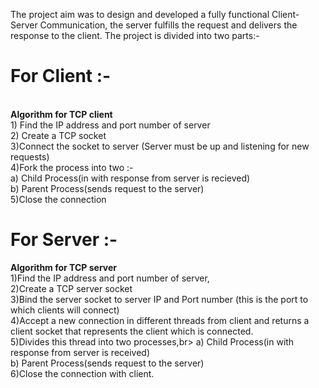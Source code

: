The project aim was to design and developed a fully functional Client-Server Communication, the server fulfills the request and delivers the response to the client.
The project is divided into two parts:-

<h1>For Client :-</h1><br>
<b>Algorithm for TCP client</b><br>
1) Find the IP address and port number of server<br>
2) Create a TCP socket<br>
3)Connect the socket to server (Server must be up and listening for new requests)<br>
4)Fork the process into two :- <br>
	a) Child Process(in with response from server is recieved)<br>
	b) Parent Process(sends request to the server)<br>
5)Close the connection

<h1>For Server :-</h1>

<b>Algorithm for TCP server</b><br>
1)Find the IP address and port number of server,<br>
2)Create a TCP server socket<br>
3)Bind the server socket to server IP and Port number (this is the
port to which clients will connect)<br>
4)Accept a new connection in different threads from client and returns a client socket that represents the client which is connected.<br>
5)Divides this thread into two processes,br>
	a) Child Process(in with response from server is received)<br>
	b) Parent Process(sends request to the server)<br>
6)Close the connection with client.<br>
